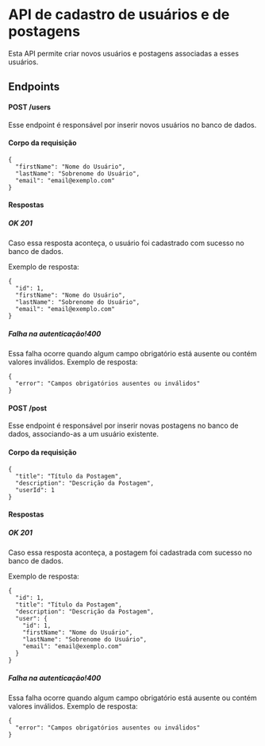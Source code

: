 # API de cadastro de usuários e de postagens
Esta API permite criar novos usuários e postagens associadas a esses usuários.

## Endpoints

#### POST /users
Esse endpoint é responsável por inserir novos usuários no banco de dados.

#### Corpo da requisição
```
{
  "firstName": "Nome do Usuário",
  "lastName": "Sobrenome do Usuário",
  "email": "email@exemplo.com"
}
```
#### Respostas
##### OK 201
Caso essa resposta aconteça, o usuário foi cadastrado com sucesso no banco de dados.

Exemplo de resposta:
```
{
  "id": 1,
  "firstName": "Nome do Usuário",
  "lastName": "Sobrenome do Usuário",
  "email": "email@exemplo.com"
}
```

##### Falha na autenticação!400
Essa falha ocorre quando algum campo obrigatório está ausente ou contém valores inválidos.
Exemplo de resposta:
```
{
  "error": "Campos obrigatórios ausentes ou inválidos"
}
```

#### POST /post
Esse endpoint é responsável por inserir novas postagens no banco de dados, associando-as a um usuário existente.

#### Corpo da requisição
```
{
  "title": "Título da Postagem",
  "description": "Descrição da Postagem",
  "userId": 1
}
```
#### Respostas
##### OK 201
Caso essa resposta aconteça, a postagem foi cadastrada com sucesso no banco de dados.

Exemplo de resposta:
```
{
  "id": 1,
  "title": "Título da Postagem",
  "description": "Descrição da Postagem",
  "user": {
    "id": 1,
    "firstName": "Nome do Usuário",
    "lastName": "Sobrenome do Usuário",
    "email": "email@exemplo.com"
  }
}
```
##### Falha na autenticação!400
Essa falha ocorre quando algum campo obrigatório está ausente ou contém valores inválidos.
Exemplo de resposta:
```
{
  "error": "Campos obrigatórios ausentes ou inválidos"
}
```